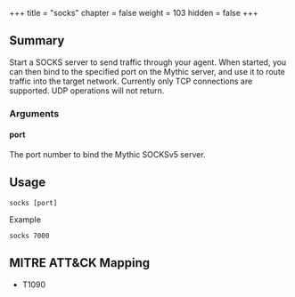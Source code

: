 +++
title = "socks"
chapter = false
weight = 103
hidden = false
+++

## Summary
Start a SOCKS server to send traffic through your agent. When started, you can then bind to the specified port on the Mythic server, and use it to route traffic into the target network. Currently only TCP connections are supported. UDP operations will not return.

### Arguments

#### port
The port number to bind the Mythic SOCKSv5 server.

## Usage
```
socks [port]
```

Example
```
socks 7000
```

## MITRE ATT&CK Mapping

- T1090